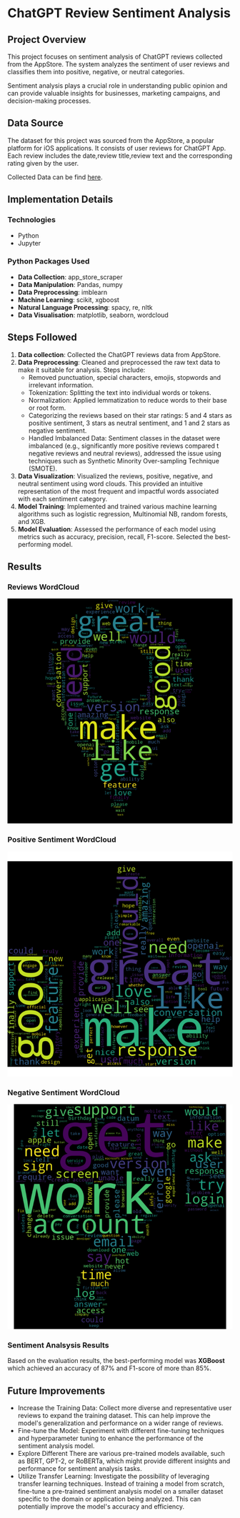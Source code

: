 # ChatGPT Review Sentiment Analysis 

## Project Overview

This project focuses on sentiment analysis of ChatGPT reviews collected from the AppStore. The system analyzes the sentiment of user reviews and classifies them into positive, negative, or neutral categories. 

Sentiment analysis plays a crucial role in understanding public opinion and can provide valuable insights for businesses, marketing campaigns, and decision-making processes.

## Data Source

The dataset for this project was sourced from the AppStore, a popular platform for iOS applications. It consists of user reviews for ChatGPT App. Each review includes the date,review title,review text and the corresponding rating given by the user. 

Collected Data can be find [here](data/chatgpt_reviews.csv).

## Implementation Details

### Technologies
* Python
* Jupyter

### Python Packages Used
* **Data Collection**: app_store_scraper
* **Data Manipulation**: Pandas, numpy
* **Data Preprocessing**: imblearn
* **Machine Learning**: scikit, xgboost
* **Natural Language Processing**: spacy, re, nltk
* **Data Visualisation**: matplotlib, seaborn, wordcloud

## Steps Followed

1. **Data collection**: Collected the ChatGPT reviews data from AppStore.
2. **Data Preprocessing**: Cleaned and preprocessed the raw text data to make it suitable for analysis. Steps include:
    * Removed punctuation, special characters, emojis, stopwords and irrelevant information.
    * Tokenization: Splitting the text into individual words or tokens.
    * Normalization: Applied lemmatization to reduce words to their base or root form.
    * Categorizing the reviews based on their star ratings: 5 and 4 stars as positive sentiment, 3 stars as neutral sentiment, and 1 and       2 stars as negative sentiment.
    * Handled Imbalanced Data: Sentiment classes in the dataset were imbalanced (e.g., significantly more positive reviews compared t negative reviews and  neutral reviews), addressed the issue using techniques such as Synthetic Minority Over-sampling Technique (SMOTE). 
3. **Data Visualization**:  Visualized the reviews, positive, negative, and neutral sentiment using word clouds. This provided an intuitive representation of the most frequent and impactful words associated with each sentiment category.
3. **Model Training**: Implemented and trained various machine learning algorithms such as logistic regression, Multinomial NB, random forests, and XGB.
4. **Model Evaluation**: Assessed the performance of each model using metrics such as accuracy, precision, recall, F1-score. Selected the best-performing model.

## Results

### Reviews WordCloud
![Reviews WordCloud](img/review_sentiment.png)

### Positive Sentiment WordCloud
![Reviews WordCloud](img/positive_sentiment.png)

### Negative Sentiment WordCloud
![Reviews WordCloud](img/negative_sentiment.png)

### Sentiment Analsysis Results
Based on the evaluation results, the best-performing model was **XGBoost** which achieved an accuracy of 87% and F1-score of more than  85%. 

## Future Improvements
* Increase the Training Data: Collect more diverse and representative user reviews to expand the training dataset. This can help improve the model's generalization and performance on a wider range of reviews.
* Fine-tune the Model: Experiment with different fine-tuning techniques and hyperparameter tuning to enhance the performance of the sentiment analysis model.
* Explore Different There are various pre-trained models available, such as BERT, GPT-2, or RoBERTa, which might provide different insights and performance for sentiment analysis tasks.
* Utilize Transfer Learning: Investigate the possibility of leveraging transfer learning techniques. Instead of training a model from scratch, fine-tune a pre-trained sentiment analysis model on a smaller dataset specific to the domain or application being analyzed. This can potentially improve the model's accuracy and efficiency.
  



  




